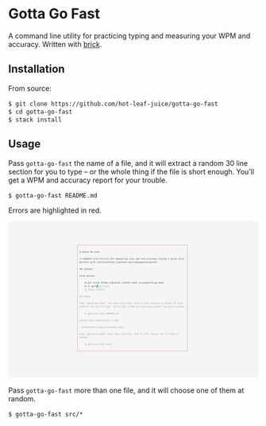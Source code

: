 # Gotta Go Fast

A command line utility for practicing typing and measuring your WPM and
accuracy. Written with [brick](https://github.com/jtdaugherty/brick).

## Installation

From source:

    $ git clone https://github.com/hot-leaf-juice/gotta-go-fast
    $ cd gotta-go-fast
    $ stack install

## Usage

Pass `gotta-go-fast` the name of a file, and it will extract a random 30 line
section for you to type – or the whole thing if the file is short enough.
You’ll get a WPM and accuracy report for your trouble.

    $ gotta-go-fast README.md

Errors are highlighted in red.

![screenshot](img/screenshot.png)

Pass `gotta-go-fast` more than one file, and it will choose one of them at
random.

    $ gotta-go-fast src/*
